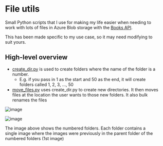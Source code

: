 # File utils

Small Python scripts that I use for making my life easier when needing to work with lots of files in Azure Blob storage with the [Books API](https://github.com/Project-Books/books-api).

This has been made specific to my use case, so it may need modifying to suit yours.

## High-level overview
- [create_dir.py](https://github.com/knjk04/file-utils/blob/main/src/create_dir.py) is used to create folders where the name of the folder is a number.
    - E.g. if you pass in 1 as the start and 50 as the end, it will create folders called 1, 2, 3, ..., 50
- [move_files.py](https://github.com/knjk04/file-utils/blob/main/src/move_files.py) uses create_dir.py to create new directories. It then moves files at the location the user wants to those new folders. It also bulk renames the files

![image](https://user-images.githubusercontent.com/11173328/132993638-77a83295-2f0f-4711-bf4b-9ffd39c6e110.png)

![image](https://user-images.githubusercontent.com/11173328/132993579-2f8c7e9e-46f9-462d-be84-cb5062a385ee.png)

The image above shows the numbered folders. Each folder contains a single image where the images were previously in the parent folder of the numbered folders (1st image)
